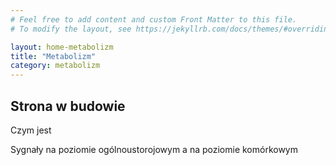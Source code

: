 ```yaml
---
# Feel free to add content and custom Front Matter to this file.
# To modify the layout, see https://jekyllrb.com/docs/themes/#overriding-theme-defaults

layout: home-metabolizm
title: "Metabolizm"
category: metabolizm
---
```


## Strona w budowie

Czym jest

Sygnały na poziomie ogólnoustorojowym a na poziomie komórkowym
